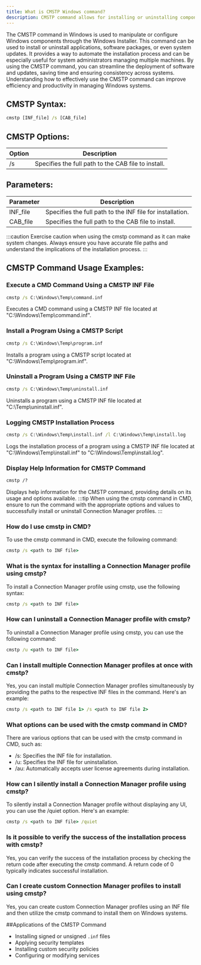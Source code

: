 ```yaml
---
title: What is CMSTP Windows command?
description: CMSTP command allows for installing or uninstalling components in Windows systems. Learn how to use it effectively.
---
```


The CMSTP command in Windows is used to manipulate or configure Windows components through the Windows Installer. This command can be used to install or uninstall applications, software packages, or even system updates. It provides a way to automate the installation process and can be especially useful for system administrators managing multiple machines. By using the CMSTP command, you can streamline the deployment of software and updates, saving time and ensuring consistency across systems. Understanding how to effectively use the CMSTP command can improve efficiency and productivity in managing Windows systems.

## CMSTP Syntax:
```cmd
cmstp [INF_file] /s [CAB_file]
```

## CMSTP Options:

| Option | Description                                |
|--------|--------------------------------------------|
| /s     | Specifies the full path to the CAB file to install.       |

## Parameters:
| Parameter | Description                                |
|-----------|--------------------------------------------|
| INF_file  | Specifies the full path to the INF file for installation. |
| CAB_file  | Specifies the full path to the CAB file to install.       |

:::caution
Exercise caution when using the cmstp command as it can make system changes. Always ensure you have accurate file paths and understand the implications of the installation process.
:::
## CMSTP Command Usage Examples:
### Execute a CMD Command Using a CMSTP INF File
```cmd
cmstp /s C:\Windows\Temp\command.inf
```
Executes a CMD command using a CMSTP INF file located at "C:\Windows\Temp\command.inf".

### Install a Program Using a CMSTP Script
```cmd
cmstp /s C:\Windows\Temp\program.inf
```
Installs a program using a CMSTP script located at "C:\Windows\Temp\program.inf".

### Uninstall a Program Using a CMSTP INF File
```cmd
cmstp /s C:\Windows\Temp\uninstall.inf
```
Uninstalls a program using a CMSTP INF file located at "C:\Temp\uninstall.inf".

### Logging CMSTP Installation Process
```cmd
cmstp /s C:\Windows\Temp\install.inf /l C:\Windows\Temp\install.log
```
Logs the installation process of a program using a CMSTP INF file located at "C:\Windows\Temp\install.inf" to "C:\Windows\Temp\install.log".

### Display Help Information for CMSTP Command
```cmd
cmstp /?
```
Displays help information for the CMSTP command, providing details on its usage and options available.
:::tip
When using the cmstp command in CMD, ensure to run the command with the appropriate options and values to successfully install or uninstall Connection Manager profiles.
:::

### How do I use cmstp in CMD?
To use the cmstp command in CMD, execute the following command:
```cmd
cmstp /s <path to INF file>
```

### What is the syntax for installing a Connection Manager profile using cmstp?
To install a Connection Manager profile using cmstp, use the following syntax:
```cmd
cmstp /s <path to INF file>
```

### How can I uninstall a Connection Manager profile with cmstp?
To uninstall a Connection Manager profile using cmstp, you can use the following command:
```cmd
cmstp /u <path to INF file>
```

### Can I install multiple Connection Manager profiles at once with cmstp?
Yes, you can install multiple Connection Manager profiles simultaneously by providing the paths to the respective INF files in the command. Here's an example:
```cmd
cmstp /s <path to INF file 1> /s <path to INF file 2>
```

### What options can be used with the cmstp command in CMD?
There are various options that can be used with the cmstp command in CMD, such as:
- /s: Specifies the INF file for installation.
- /u: Specifies the INF file for uninstallation.
- /au: Automatically accepts user license agreements during installation.

### How can I silently install a Connection Manager profile using cmstp?
To silently install a Connection Manager profile without displaying any UI, you can use the /quiet option. Here's an example:
```cmd
cmstp /s <path to INF file> /quiet
```

### Is it possible to verify the success of the installation process with cmstp?
Yes, you can verify the success of the installation process by checking the return code after executing the cmstp command. A return code of 0 typically indicates successful installation. 

### Can I create custom Connection Manager profiles to install using cmstp?
Yes, you can create custom Connection Manager profiles using an INF file and then utilize the cmstp command to install them on Windows systems.


##Applications of the CMSTP Command

- Installing signed or unsigned `.inf` files
- Applying security templates
- Installing custom security policies
- Configuring or modifying services